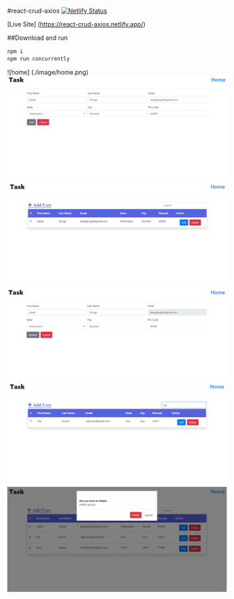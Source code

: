 #react-crud-axios
[![Netlify Status](https://api.netlify.com/api/v1/badges/23138c16-2538-4b76-814c-c761ba06177c/deploy-status)](https://app.netlify.com/sites/react-crud-axios/deploys)

[Live Site] (https://react-crud-axios.netlify.app/)

##Download and run
  ```javascript
  npm i
  npm run concurrently
```
![home] (./image/home.png)
![AddUser](./image/Add.png)
![afteradd](./image/afteradd_user.png)
![edituser](./image/edit_user.png)
![serach](./image/Search.png)
![Delete](./image/Delete.png)
